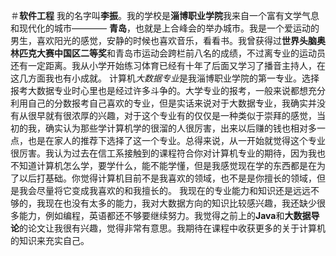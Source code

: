 ＃**软件工程**
我的名字叫**李振**。我的学校是**淄博职业学院**我来自一个富有文学气息和现代化的城市———— **青岛**，也就是上合峰会的举办城市。我是一个爱运动的男生，喜欢阳光的感觉，安静的时候也喜欢音乐，看看书。我曾获得过**世界头脑奥林匹克大赛中国区二等奖**和青岛市运动会跨栏前八名的成绩，不过离专业的运动员还有一定距离。我从小学开始练习体育已经有十年了后面又学习了播音主持人，在这几方面我也有小成就。
计算机*大数据专业*是我淄博职业学院的第一专业。选择报考大数据专业时心里也是经过许多斗争的。大学专业的报考，一般来说都想充分利用自己的分数报考自己喜欢的专业，但是实话来说对于大数据专业，我确实并没有从很早就有很浓厚的兴趣，对于这个专业有的仅仅是一种类似于崇拜的感觉，当初的我，确实认为那些学计算机学的很溜的人很厉害，出来以后赚的钱也相对多一点，也是在家人的推荐下选择了这一个专业。总得来说，从一开始就觉得这个专业很厉害。我认为过去在信工系接触到的课程符合你对计算机专业的期待，因为我也不知道计算机怎么学，要学什么，能不能学懂，但是我感觉现在学的东西都是在为了以后打基础。你觉得计算机目前不是我喜欢的领域，也不是是你擅长的领域，但是我会尽量将它变成我喜欢的和我擅长的。
我现在的专业能力和知识还是远远不够的，我现在也没有太多的能力，我对大数据方向的知识比较感兴趣，我还缺少很多能力，例如编程，英语都还不够要继续努力。我觉得之前上的**Java**和**大数据导论**的论文让我很有兴趣，觉得非常有意思。我期待在课程中收获更多的关于计算机的知识来充实自己。
